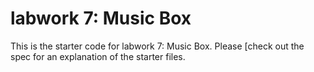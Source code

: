 # labwork 7: Music Box

This is the starter code for labwork 7: Music Box. Please [check out the spec for an explanation of the starter files.